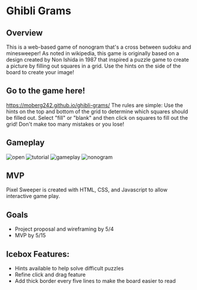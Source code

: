 # Ghibli Grams

## Overview
This is a web-based game of nonogram that's a cross between sudoku and minesweeper! As noted in wikipedia, this game is originally based on a design created by Non Ishida in 1987 that inspired a puzzle game to create a picture by filling out squares in a grid. Use the hints on the side of the board to create your image!


## Go to the game here!
https://moberg242.github.io/ghibli-grams/
The rules are simple: Use the hints on the top and bottom of the grid to determine which squares should be filled out. Select "fill" or "blank" and then click on squares to fill out the grid! Don't make too many mistakes or you lose!

## Gameplay
![open](https://github.com/Moberg242/ghibli-grams/assets/113131821/3fc7ffaf-0fdd-47a5-9690-089707e8b2a7)
![tutorial](https://github.com/Moberg242/ghibli-grams/assets/113131821/ec3ef7db-1a61-4489-95ae-f2dfca51aab3)
![gameplay](https://github.com/Moberg242/ghibli-grams/assets/113131821/4521bea5-255b-44ad-80ad-e4bd4af82cef)
![nonogram](https://github.com/Moberg242/ghibli-grams/assets/113131821/0bb7ad8f-ef01-4564-b2bd-f5b89d5a9c98)

## MVP
Pixel Sweeper is created with HTML, CSS, and Javascript to allow interactive game play. 

## Goals
* Project proposal and wireframing by 5/4
* MVP by 5/15


## Icebox Features:
* Hints available to help solve difficult puzzles
* Refine click and drag feature
* Add thick border every five lines to make the board easier to read

